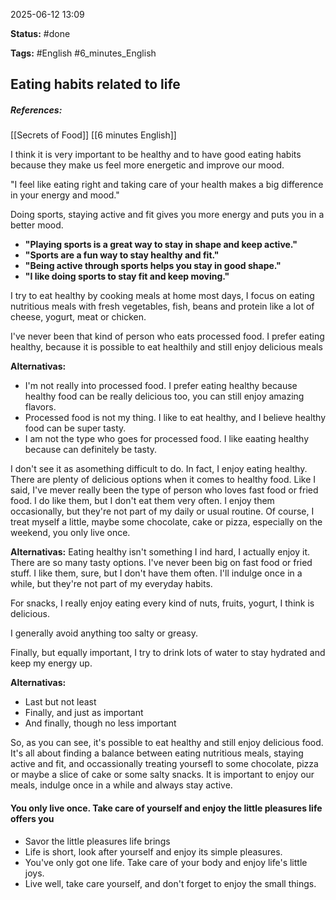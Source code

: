 2025-06-12 13:09

**Status:** #done 

**Tags:** #English #6_minutes_English 

## Eating habits related to life

##### **References**:
[[Secrets of Food]]
[[6 minutes English]]

I think it is very important to be healthy and to have good eating habits because they make us feel more energetic and improve our mood.

"I feel like eating right and taking care of your health makes a big difference in your energy and mood."

Doing sports, staying active and fit gives you more energy and puts you in a better mood.

- **"Playing sports is a great way to stay in shape and keep active."**
- **"Sports are a fun way to stay healthy and fit."**
- **"Being active through sports helps you stay in good shape."**
- **"I like doing sports to stay fit and keep moving."**

I try to eat healthy by cooking meals at home most days, I focus on eating nutritious meals with fresh vegetables, fish, beans and protein like a lot of cheese, yogurt, meat or chicken.

I've never been that kind of person who eats processed food. I prefer eating healthy, because it is possible to eat healthily and still enjoy delicious meals

**Alternativas:**
- I'm not really into processed food. I prefer eating healthy because healthy food can be really delicious too, you can still enjoy amazing flavors.
- Processed food is not my thing. I like to eat healthy, and I believe healthy food can be super tasty.
- I am not the type who goes for processed food. I like eaating healthy because can definitely be tasty.

I don't see it as asomething difficult to do. In fact, I enjoy eating healthy. There are plenty of delicious options when it comes to healthy food.
Like I said, I've mever really been the type of person who loves fast food or fried food. I do like them, but I don't eat them very often. I enjoy them occasionally, but they're not part of my daily or usual routine.
Of course, I treat myself a little, maybe some chocolate, cake or pizza, especially on the weekend, you only live once.

**Alternativas:**
Eating healthy isn't something I ind hard, I actually enjoy it. There are so many tasty options. I've never been big on fast food or fried stuff. I like them, sure, but I don't have them often. 
I'll indulge once in a while, but they're not part of my everyday habits.

For snacks, I really enjoy eating every kind of nuts, fruits, yogurt, I think is delicious.

I generally avoid anything too salty or greasy.

Finally, but equally important, I try to drink lots of water to stay hydrated and keep my energy up.

**Alternativas:** 
- Last but not least
- Finally, and just as important
- And finally, though no less important

So, as you can see, it's possible to eat healthy and still enjoy delicious food.
It's all about finding a balance between eating nutritious meals, staying active and fit, and occassionally treating yoursefl to some chocolate, pizza or maybe a slice of cake or some salty snacks. 
It is important to enjoy our meals, indulge once in a while and always stay active.

#### **You only live once. Take care of yourself and enjoy the little pleasures life offers you**

- Savor the little pleasures life brings
- Life is short, look after yourself and enjoy its simple pleasures.
- You've only got one life. Take care of your body and enjoy life's little joys.
- Live well, take care yourself, and don't forget to enjoy the small things.




